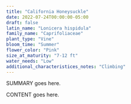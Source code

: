 ```yaml
---
title: "California Honeysuckle"
date: 2022-07-24T00:00:00-05:00
draft: false
latin_name: "Lonicera hispidula"
family_name: "Caprifoliaceae"
plant_type: "Vine"
bloom_time: "Summer"
flower_color: "Pink"
size_at_maturity: "7-12 ft"
water_needs: "Low"
additional_characteristices_notes: "Climbing"
---
```


SUMMARY goes here.

<!--more-->

CONTENT goes here.